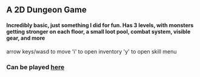 ## A 2D Dungeon Game
#### Incredibly basic, just something I did for fun. Has 3 levels, with monsters getting stronger on each floor, a small loot pool, combat system, visible gear, and more

arrow keys/wasd to move
'i' to open inventory
'y' to open skill menu

### Can be played [here](https://definitelynotjosh.github.io/2d_dungeon_game/)
